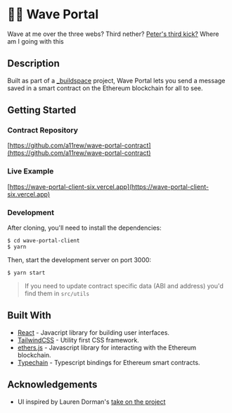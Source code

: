 # 😶‍🌫️ Wave Portal

Wave at me over the three webs? Third nether? [Peter's third kick?](https://youtu.be/bR_Yqn1D00w?t=47) Where am I going with this

## Description

Built as part of a [\_buildspace](https://buildspace.so) project, Wave Portal lets you send a message saved in a smart contract on the Ethereum blockchain for all to see.

## Getting Started

### Contract Repository

[https://github.com/a11rew/wave-portal-contract](https://github.com/a11rew/wave-portal-contract)

### Live Example

[https://wave-portal-client-six.vercel.app](https://wave-portal-client-six.vercel.app)

### Development

After cloning, you'll need to install the dependencies:

```
$ cd wave-portal-client
$ yarn
```

Then, start the development server on port 3000:

```
$ yarn start
```

> If you need to update contract specific data (ABI and address) you'd find them in `src/utils`

## Built With

- [React](reactjs.org) - Javacript library for building user interfaces.
- [TailwindCSS](tailwindcss.com) - Utility first CSS framework.
- [ethers.js](https://docs.ethers.io/v5/) - Javascript library for interacting with the Ethereum blockchain.
- [Typechain](https://github.com/dethcrypto/TypeChain) - Typescript bindings for Ethereum smart contracts.

## Acknowledgements

- UI inspired by Lauren Dorman's [take on the project](https://type-frontend.vercel.app)
